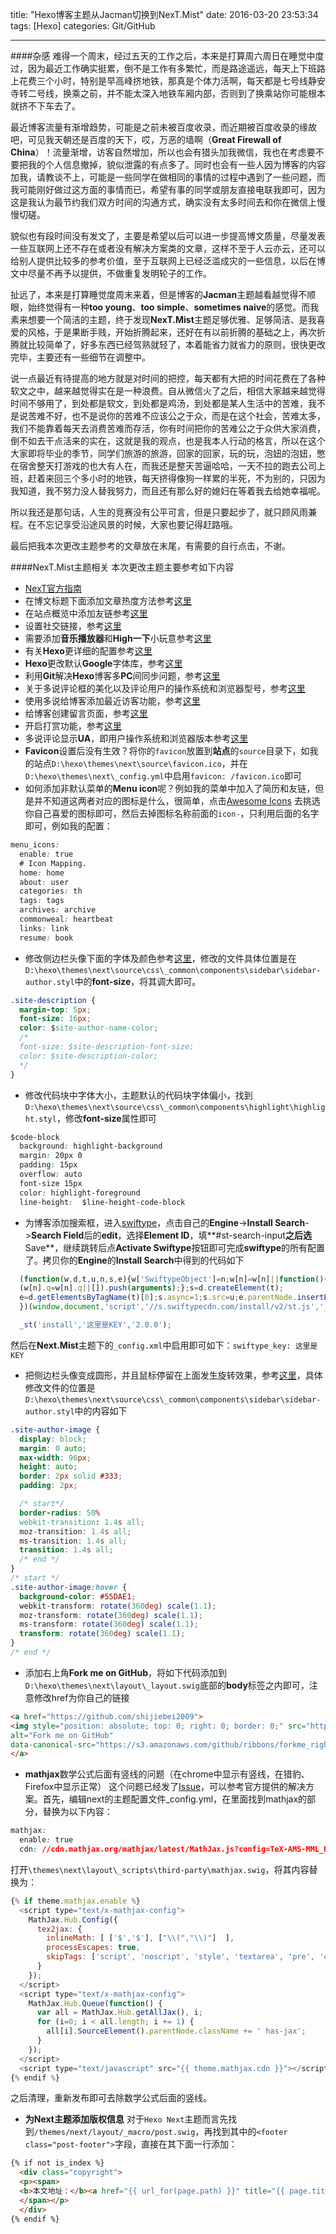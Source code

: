 title: "Hexo博客主题从Jacman切换到NexT.Mist"
date: 2016-03-20 23:53:34
tags: [Hexo]
categories: Git/GitHub

---

####杂感
难得一个周末，经过五天的工作之后，本来是打算周六周日在睡觉中度过，因为最近工作确实挺累，倒不是工作有多繁忙，而是路途遥远，每天上下班路上花费三个小时，特别是早高峰挤地铁，那真是个体力活啊，每天都是七号线静安寺转二号线，换乘之前，并不能太深入地铁车厢内部，否则到了换乘站你可能根本就挤不下车去了。

最近博客流量有渐增趋势，可能是之前未被百度收录，而近期被百度收录的缘故吧，可见我天朝还是百度的天下，哎，万恶的墙啊（**Great Firewall of China**）！流量渐增，访客自然增加，所以也会有猎头加我微信，我也在考虑要不要把我的个人信息撤掉，貌似泄露的有点多了。同时也会有一些人因为博客的内容加我，请教谈不上，可能是一些同学在做相同的事情的过程中遇到了一些问题，而我可能刚好做过这方面的事情而已，希望有事的同学或朋友直接电联我即可，因为这是我认为最节约我们双方时间的沟通方式，确实没有太多时间去和你在微信上慢慢切磋。

貌似也有段时间没有发文了，主要是希望以后可以进一步提高博文质量，尽量发表一些互联网上还不存在或者没有解决方案类的文章，这样不至于人云亦云，还可以给别人提供比较多的参考价值，至于互联网上已经泛滥成灾的一些信息，以后在博文中尽量不再予以提供，不做重复发明轮子的工作。

扯远了，本来是打算睡觉度周末来着，但是博客的**Jacman**主题越看越觉得不顺眼，始终觉得有一种**too young**、**too simple**、**sometimes naive**的感觉。而我素来想要一个简洁的主题，终于发现**NexT.Mist**主题足够优雅、足够简洁、是我喜爱的风格，于是果断手贱，开始折腾起来，还好在有以前折腾的基础之上，再次折腾就比较简单了，好多东西已经驾熟就轻了，本着能省力就省力的原则，很快更改完毕，主要还有一些细节在调整中。

说一点最近有待提高的地方就是对时间的把控，每天都有大把的时间花费在了各种软文之中，越来越觉得实在是一种浪费。自从微信火了之后，相信大家越来越觉得时间不够用了，到处都是软文，到处都是鸡汤，到处都是某人生活中的苦难，我不是说苦难不好，也不是说你的苦难不应该公之于众，而是在这个社会，苦难太多，我们不能靠着每天去消费苦难而存活，你有时间把你的苦难公之于众供大家消费，倒不如去干点活来的实在，这就是我的观点，也是我本人行动的格言，所以在这个大家即将毕业的季节，同学们旅游的旅游，回家的回家，玩的玩，泡妞的泡妞，憋在宿舍整天打游戏的也大有人在，而我还是整天苦逼哈哈，一天不拉的跑去公司上班，赶着来回三个多小时的地铁，每天挤得像狗一样累的半死，不为别的，只因为我知道，我不努力没人替我努力，而且还有那么好的媳妇在等着我去给她幸福呢。

所以我还是那句话，人生的竞赛没有公平可言，但是只要起步了，就只顾风雨兼程。在不忘记享受沿途风景的时候，大家也要记得赶路哦。

最后把我本次更改主题参考的文章放在末尾，有需要的自行点击，不谢。

####NexT.Mist主题相关
本次更改主题主要参考如下内容
- [NexT官方指南](http://theme-next.iissnan.com/)
- 在博文标题下面添加文章热度方法参考[这里](http://prozhuchen.github.io/2015/10/01/Hexo%E5%8D%9A%E5%AE%A2%E7%AC%AC%E4%B8%89%E7%AB%99/)
- 在站点概览中添加友链参考[这里](http://prozhuchen.github.io/2015/10/04/Hexo%E5%8D%9A%E5%AE%A2%E7%AC%AC%E4%B9%9D%E5%8F%88%E5%9B%9B%E5%88%86%E4%B9%8B%E4%B8%89%E7%AB%99/)
- 设置社交链接，参考[这里](http://isnow.space/2016/01/29/Next%E4%B8%BB%E9%A2%98%E5%92%8CHexo%E6%9B%B4%E6%90%AD%E9%85%8D%E5%93%A6/)
- 需要添加**音乐播放器**和**High一下**小玩意参考[这里](http://jijiaxin89.com/2015/08/21/%E7%8E%A9%E8%BD%AChexo%E5%8D%9A%E5%AE%A2%E4%B9%8Bnext/)
- 有关**Hexo**更详细的配置参考[这里](http://www.zerounix.com/install-hexo-for-blog/)
- **Hexo**更改默认**Google**字体库，参考[这里](http://rainnie.me/2016/03/11/Hexo-%E6%9B%B4%E6%94%B9%E9%BB%98%E8%AE%A4Google-%E5%AD%97%E4%BD%93%E5%BA%93/)
- 利用**Git**解决**Hexo**博客多**PC**间同步问题，参考[这里](http://rainnie.me/2016/03/13/%E5%88%A9%E7%94%A8git-%E8%A7%A3%E5%86%B3hexo%E5%8D%9A%E5%AE%A2%E5%A4%9APC-%E9%97%B4%E5%90%8C%E6%AD%A5%E9%97%AE%E9%A2%98/)
- 关于多说评论框的美化以及评论用户的操作系统和浏览器型号，参考[这里](http://lovenight.github.io/2015/11/10/Hexo-3-1-1-%E9%9D%99%E6%80%81%E5%8D%9A%E5%AE%A2%E6%90%AD%E5%BB%BA%E6%8C%87%E5%8D%97/)
- 使用多说给博客添加最近访客功能，参考[这里](http://www.arao.me/2015/hexo-next-theme-optimize-duoshuo/)
- 给博客创建留言页面，参考[这里](http://www.arao.me/2015/hexo-next-theme-optimize-base/)
- 开启打赏功能，参考[这里](http://theme-next.iissnan.com/theme-settings.html#reward)
- 多说评论显示**UA**，即用户操作系统和浏览器版本参考[这里](http://theme-next.iissnan.com/theme-settings.html#duoshuo-ua)
- **Favicon**设置后没有生效？将你的`favicon`放置到**站点**的`source`目录下，如我的站点`D:\hexo\themes\next\source\favicon.ico`，并在`D:\hexo\themes\next\_config.yml`中启用`favicon: /favicon.ico`即可
- 如何添加非默认菜单的**Menu icon**呢？例如我的菜单中加入了简历和友链，但是并不知道这两者对应的图标是什么，很简单，点击[Awesome Icons](http://fortawesome.github.io/Font-Awesome/3.2.1/icons/) 去挑选你自己喜爱的图标即可，然后去掉图标名称前面的`icon-`，只利用后面的名字即可，例如我的配置：
```css
menu_icons:
  enable: true
  # Icon Mapping.
  home: home
  about: user
  categories: th
  tags: tags
  archives: archive
  commonweal: heartbeat
  links: link
  resume: book
```
- 修改侧边栏头像下面的字体及颜色参考[这里](http://fancyluo.com/2015/09/18/2015-09-18-hexo-next-update/)，修改的文件具体位置是在`D:\hexo\themes\next\source\css\_common\components\sidebar\sidebar-author.styl`中的**font-size**，将其调大即可。
```css
.site-description {
  margin-top: 5px;
  font-size: 16px;
  color: $site-author-name-color;
  /*
  font-size: $site-description-font-size;
  color: $site-description-color;
  */
}
```
- 修改代码块中字体大小，主题默认的代码块字体偏小，找到`D:\hexo\themes\next\source\css\_common\components\highlight\highlight.styl`，修改**font-size**属性即可
```css
$code-block
  background: highlight-background
  margin: 20px 0
  padding: 15px
  overflow: auto
  font-size 15px
  color: highlight-foreground
  line-height:  $line-height-code-block
```
- 为博客添加搜索框，进入[swiftype](https://swiftype.com/)，点击自己的**Engine**->**Install Search**->**Search Field**后的**edit**，选择**Element ID**，填**#st-search-input**之后选**Save**，继续跳转后点**Activate Swiftype**按钮即可完成**swiftype**的所有配置了。拷贝你的**Engine**的**Install Search**中得到的代码如下
```javascript
  (function(w,d,t,u,n,s,e){w['SwiftypeObject']=n;w[n]=w[n]||function(){
  (w[n].q=w[n].q||[]).push(arguments);};s=d.createElement(t);
  e=d.getElementsByTagName(t)[0];s.async=1;s.src=u;e.parentNode.insertBefore(s,e);
  })(window,document,'script','//s.swiftypecdn.com/install/v2/st.js','_st');

  _st('install','这里是KEY','2.0.0');
```
  然后在**Next.Mist**主题下的`_config.xml`中启用即可如下：`swiftype_key: 这里是KEY`
- 把侧边栏头像变成圆形，并且鼠标停留在上面发生旋转效果，参考[这里](http://fancyluo.com/2015/09/18/2015-09-18-hexo-next-update/)，具体修改文件的位置是`D:\hexo\themes\next\source\css\_common\components\sidebar\sidebar-author.styl`中的内容如下
```css
.site-author-image {
  display: block;
  margin: 0 auto;
  max-width: 96px;
  height: auto;
  border: 2px solid #333;
  padding: 2px;

  /* start*/
  border-radius: 50%
  webkit-transition: 1.4s all;
  moz-transition: 1.4s all;
  ms-transition: 1.4s all;
  transition: 1.4s all;
  /* end */
}
/* start */
.site-author-image:hover {
  background-color: #55DAE1;
  webkit-transform: rotate(360deg) scale(1.1);
  moz-transform: rotate(360deg) scale(1.1);
  ms-transform: rotate(360deg) scale(1.1);
  transform: rotate(360deg) scale(1.1);
}
/* end */
```
- 添加右上角**Fork me on GitHub**，将如下代码添加到`D:\hexo\themes\next\layout\_layout.swig`底部的**body**标签之内即可，注意修改href为你自己的链接
```html
<a href="https://github.com/shijiebei2009">
<img style="position: absolute; top: 0; right: 0; border: 0;" src="https://camo.githubusercontent.com/365986a132ccd6a44c23a9169022c0b5c890c387/68747470733a2f2f73332e616d617a6f6e6177732e636f6d2f6769746875622f726962626f6e732f666f726b6d655f72696768745f7265645f6161303030302e706e67"
alt="Fork me on GitHub" 
data-canonical-src="https://s3.amazonaws.com/github/ribbons/forkme_right_red_aa0000.png">
</a>
```
- **mathjax**数学公式后面有竖线的问题（在chrome中显示有竖线，在猎豹、Firefox中显示正常）
这个问题已经发了[Issue](https://github.com/iissnan/hexo-theme-next/issues/752)，可以参考官方提供的解决方案。首先，编辑next的主题配置文件\_config.yml，在里面找到mathjax的部分，替换为以下内容：
```css
mathjax:
  enable: true
  cdn: //cdn.mathjax.org/mathjax/latest/MathJax.js?config=TeX-AMS-MML_HTMLorMML
```
  打开`\themes\next\layout\_scripts\third-party\mathjax.swig`，将其内容替换为：
```javascript
{% if theme.mathjax.enable %}
  <script type="text/x-mathjax-config">
    MathJax.Hub.Config({
      tex2jax: {
        inlineMath: [ ['$','$'], ["\\(","\\)"]  ],
        processEscapes: true,
        skipTags: ['script', 'noscript', 'style', 'textarea', 'pre', 'code']
      }
    });
  </script>
  <script type="text/x-mathjax-config">
    MathJax.Hub.Queue(function() {
      var all = MathJax.Hub.getAllJax(), i;
      for (i=0; i < all.length; i += 1) {
        all[i].SourceElement().parentNode.className += ' has-jax';
      }
    });
  </script>
  <script type="text/javascript" src="{{ theme.mathjax.cdn }}"></script>
{% endif %}
```
  之后清理，重新发布即可去除数学公式后面的竖线。

- **为Next主题添加版权信息**
对于`Hexo Next`主题而言先找到`/themes/next/layout/_macro/post.swig`，再找到其中的`<footer class="post-footer">`字段，直接在其下面一行添加：
```html
{% if not is_index %}
  <div class="copyright">
  <p><span>
  <b>本文地址：</b><a href="{{ url_for(page.path) }}" title="{{ page.title }}">{{ page.permalink }}</a><br/><b>转载请注明出处，谢谢！</b>
  </span></p>
  </div>
{% endif %}
```